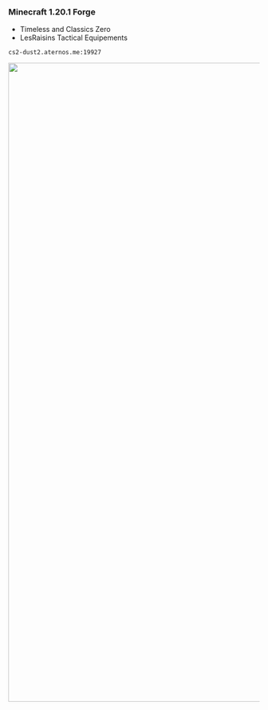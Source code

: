 ### Minecraft 1.20.1 Forge
* Timeless and Classics Zero
* LesRaisins Tactical Equipements
```
cs2-dust2.aternos.me:19927
```

<img width="1280" src="https://github.com/user-attachments/assets/c595aadd-1c13-4329-b7a3-99c64d845640"/>
